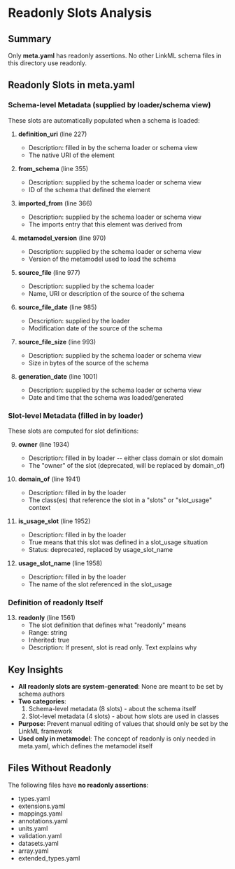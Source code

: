 # Readonly Slots Analysis

## Summary

Only **meta.yaml** has readonly assertions. No other LinkML schema files in this directory use readonly.

## Readonly Slots in meta.yaml

### Schema-level Metadata (supplied by loader/schema view)

These slots are automatically populated when a schema is loaded:

1. **definition_uri** (line 227)
   
   - Description: filled in by the schema loader or schema view
   - The native URI of the element

2. **from_schema** (line 355)
   
   - Description: supplied by the schema loader or schema view
   - ID of the schema that defined the element

3. **imported_from** (line 366)
   
   - Description: supplied by the schema loader or schema view
   - The imports entry that this element was derived from

4. **metamodel_version** (line 970)
   
   - Description: supplied by the schema loader or schema view
   - Version of the metamodel used to load the schema

5. **source_file** (line 977)
   
   - Description: supplied by the schema loader
   - Name, URI or description of the source of the schema

6. **source_file_date** (line 985)
   
   - Description: supplied by the loader
   - Modification date of the source of the schema

7. **source_file_size** (line 993)
   
   - Description: supplied by the schema loader or schema view
   - Size in bytes of the source of the schema

8. **generation_date** (line 1001)
   
   - Description: supplied by the schema loader or schema view
   - Date and time that the schema was loaded/generated

### Slot-level Metadata (filled in by loader)

These slots are computed for slot definitions:

9. **owner** (line 1934)
   
   - Description: filled in by loader -- either class domain or slot domain
   - The "owner" of the slot (deprecated, will be replaced by domain_of)

10. **domain_of** (line 1941)
    
    - Description: filled in by the loader
    - The class(es) that reference the slot in a "slots" or "slot_usage" context

11. **is_usage_slot** (line 1952)
    
    - Description: filled in by the loader
    - True means that this slot was defined in a slot_usage situation
    - Status: deprecated, replaced by usage_slot_name

12. **usage_slot_name** (line 1958)
    
    - Description: filled in by the loader
    - The name of the slot referenced in the slot_usage

### Definition of readonly Itself

13. **readonly** (line 1561)
    - The slot definition that defines what "readonly" means
    - Range: string
    - Inherited: true
    - Description: If present, slot is read only. Text explains why

## Key Insights

- **All readonly slots are system-generated**: None are meant to be set by schema authors
- **Two categories**:
  1. Schema-level metadata (8 slots) - about the schema itself
  2. Slot-level metadata (4 slots) - about how slots are used in classes
- **Purpose**: Prevent manual editing of values that should only be set by the LinkML framework
- **Used only in metamodel**: The concept of readonly is only needed in meta.yaml, which defines the metamodel itself

## Files Without Readonly

The following files have **no readonly assertions**:

- types.yaml
- extensions.yaml
- mappings.yaml
- annotations.yaml
- units.yaml
- validation.yaml
- datasets.yaml
- array.yaml
- extended_types.yaml
